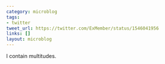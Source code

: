 ```yaml
---
category: microblog
tags:
- twitter
tweet_url: https://twitter.com/ExMember/status/1546041956
links: []
layout: microblog
---
```

I contain multitudes.
